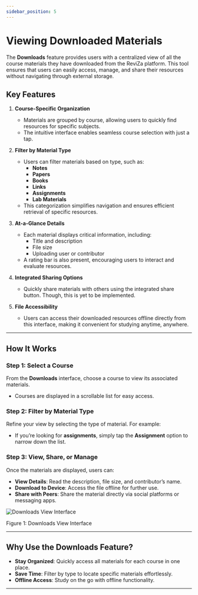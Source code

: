 ```yaml
---
sidebar_position: 5
---
```


# Viewing Downloaded Materials

The **Downloads** feature provides users with a centralized view of all the course materials they have downloaded from the ReviZa platform. This tool ensures that users can easily access, manage, and share their resources without navigating through external storage.

## Key Features

1. **Course-Specific Organization**  
   - Materials are grouped by course, allowing users to quickly find resources for specific subjects.
   - The intuitive interface enables seamless course selection with just a tap.

2. **Filter by Material Type**  
   - Users can filter materials based on type, such as:
     - **Notes**
     - **Papers**
     - **Books**
     - **Links**
     - **Assignments**
     - **Lab Materials**  
   - This categorization simplifies navigation and ensures efficient retrieval of specific resources.

3. **At-a-Glance Details**  
   - Each material displays critical information, including:
     - Title and description
     - File size
     - Uploading user or contributor
   - A rating bar is also present, encouraging users to interact and evaluate resources.

4. **Integrated Sharing Options**  
   - Quickly share materials with others using the integrated share button. Though, this is yet to be implemented.

5. **File Accessibility**  
   - Users can access their downloaded resources offline directly from this interface, making it convenient for studying anytime, anywhere.

---

## How It Works

### Step 1: Select a Course  

From the **Downloads** interface, choose a course to view its associated materials.  

- Courses are displayed in a scrollable list for easy access.

### Step 2: Filter by Material Type  

Refine your view by selecting the type of material. For example:

- If you’re looking for **assignments**, simply tap the **Assignment** option to narrow down the list.

### Step 3: View, Share, or Manage  

Once the materials are displayed, users can:

- **View Details**: Read the description, file size, and contributor’s name.  
- **Download to Device**: Access the file offline for further use.  
- **Share with Peers**: Share the material directly via social platforms or messaging apps.

<div style={{ textAlign: 'center', margin: '20px 0' }}>
  <img
    src="/img/screen-shots/downloads.jpg"
    alt="Downloads View Interface"
    style={{
      border: '1px solid #ddd',
      borderRadius: '8px',
      padding: '5px',
      maxWidth: '200px',
      width: '100%'
    }}
  />
  <p style={{ fontSize: '0.9rem', color: '#666' }}>Figure 1: Downloads View Interface</p>
</div>

---

## Why Use the Downloads Feature?

- **Stay Organized**: Quickly access all materials for each course in one place.
- **Save Time**: Filter by type to locate specific materials effortlessly.  
- **Offline Access**: Study on the go with offline functionality.  

---
